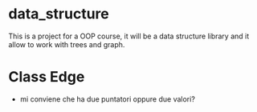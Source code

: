 # data_structure
This is a project for a OOP course, it will be a data structure library and it allow to work with trees and graph.

# Class Edge
* mi conviene che ha due puntatori oppure due valori? 